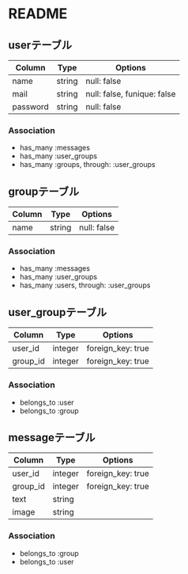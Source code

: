 # README

## userテーブル

|Column|Type|Options|
|------|----|-------|
|name|string|null: false|
|mail|string|null: false, funique: false|
|password|string|null: false|

### Association
- has_many :messages
- has_many :user_groups
- has_many :groups, through: :user_groups

## groupテーブル
|Column|Type|Options|
|------|----|-------|
|name|string|null: false|

### Association
- has_many :messages
- has_many :user_groups
- has_many :users, through: :user_groups


## user_groupテーブル
|Column|Type|Options|
|------|----|-------|
|user_id|integer|foreign_key: true|
|group_id|integer|foreign_key: true|

### Association
- belongs_to :user
- belongs_to :group


## messageテーブル
|Column|Type|Options|
|------|----|-------|
|user_id|integer|foreign_key: true|
|group_id|integer|foreign_key: true|
|text|string||
|image|string||

### Association
- belongs_to :group
- belongs_to :user


